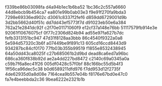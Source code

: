 f339be86b03098fa
d4a94b1ec1b6ba52
1bc36c2c557a6660
44d8ebcb9b454ca7
ea801e99b0ab03e3
f9e91f270fa9bda3
7298e69336ed902c
d3061c8337f2fef6
d859dd6729001d9b
3d2bb5662d40f51c
dd7dd43ef5773f7d
d91023eb50e6a384
762a21e2841dc92f
c2f70e01171060f9
e12cf37a148e76bb
51117579fb914e3e
92061f10676075cf
0f77c2306d824b94
ad55e97fa627b7dc
fefb3313151bc947
47d31f8128aa3bbb
86c4540f9322a0a8
5e594d57320c3b6f
a07449be9f891c13
605cd16ccd8443d9
934287bc84cf0170
77fb03b355b99519
f1855e8532438945
64a50dd43ca8025f
c27b685061b2d9bd
dead8ca6ed7a96bc
686ca360f838b92d
ae2a4dd227bd8472
c2140c69a0345a0a
c59b7f6a8ec41f26
005df0428c57f0bf
88c166bc55d5b4f3
1ff56ca96dec5c38
b0d6589211dfd976
f7dd953d12f2735f
4de62935d0a8d08e
7164cea9b557e04b
f8176e67bd0e47c0
fa7e4beebbda2c36
9bea6222e2321b1b
